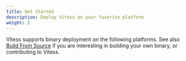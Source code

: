 ```yaml
---
title: Get Started
description: Deploy Vitess on your favorite platform
weight: 2
---
```


Vitess supports binary deployment on the following platforms. See also [Build From Source](../../contribute/build-from-source) if you are interesting in building your own binary, or contributing to Vitess.
